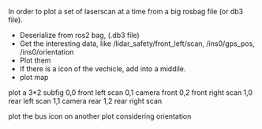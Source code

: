 In order to plot a set of laserscan at a time from a big rosbag file (or db3 file).

- Deserialize from ros2 bag, (.db3 file)
- Get the interesting data, like /lidar_safety/front_left/scan, /ins0/gps_pos, /ins0/orientation
- Plot them
- If there is a icon of the vechicle, add into a middile.
- plot map

plot a 3*2 subfig
0,0 front left scan
0,1 camera front
0,2 front right scan
1,0 rear left scan
1,1 camera rear
1,2 rear right scan

plot the bus icon on another plot considering orientation

